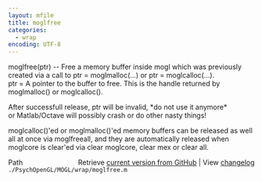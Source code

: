 ```yaml
---
layout: mfile
title: moglfree
categories:
  - wrap
encoding: UTF-8
---
```


moglfree(ptr) -- Free a memory buffer inside mogl which was previously  
created via a call to ptr = moglmalloc(...) or ptr = moglcalloc(...).  
ptr = A pointer to the buffer to free. This is the handle returned by  
moglmalloc() or moglcalloc().  

After successfull release, ptr will be invalid, \*do not use it anymore\*  
or Matlab/Octave will possibly crash or do other nasty things!  

moglcalloc()'ed or moglmalloc()'ed memory buffers can be released as well  
all at once via moglfreeall, and they are automatically released when  
moglcore is clear'ed via clear moglcore, clear mex or clear all.  



<div class="code_header" style="text-align:right;">
  <span style="float:left;">Path&nbsp;&nbsp;</span> <span class="counter">Retrieve <a href=
  "https://raw.github.com/Psychtoolbox-3/Psychtoolbox-3/beta/./PsychOpenGL/MOGL/wrap/moglfree.m">current version from GitHub</a> | View <a href=
  "https://github.com/Psychtoolbox-3/Psychtoolbox-3/commits/beta/./PsychOpenGL/MOGL/wrap/moglfree.m">changelog</a></span>
</div>
<div class="code">
  <code>./PsychOpenGL/MOGL/wrap/moglfree.m</code>
</div>
